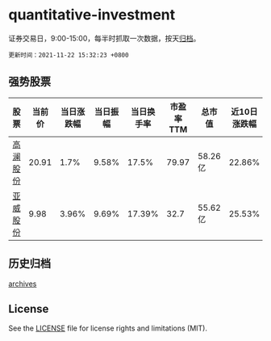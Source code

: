 # quantitative-investment

证券交易日，9:00-15:00，每半时抓取一次数据，按天[归档](archives)。

`更新时间：2021-11-22 15:32:23 +0800`

## 强势股票

|股票|当前价|当日涨跌幅|当日振幅|当日换手率|市盈率TTM|总市值|近10日涨跌幅|
|----|----|----|----|----|----|----|----|
|[高澜股份](https://xueqiu.com/S/SZ300499)|20.91|1.7%|9.58%|17.5%|79.97|58.26亿|22.86%|
|[亚威股份](https://xueqiu.com/S/SZ002559)|9.98|3.96%|9.69%|17.39%|32.7|55.62亿|25.53%|

## 历史归档

[archives](archives)

## License

See the [LICENSE](LICENSE) file for license rights and limitations (MIT).